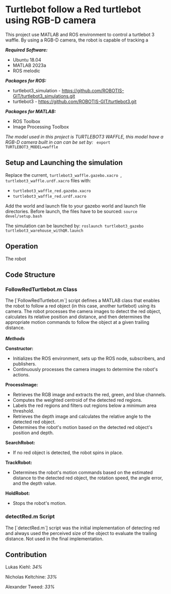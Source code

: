 # Turtlebot follow a Red turtlebot using RGB-D camera

This project use MATLAB and ROS environment to control a turtlebot 3 waffle. By using a RGB-D camera, the robot is capable of tracking a 

<b> <i>Required Software: </i></b>
- Ubuntu 18.04
- MATLAB 2023a
- ROS melodic

<b> <i>Packages for ROS: </i></b>
  - turtlebot3_simulation -  https://github.com/ROBOTIS-GIT/turtlebot3_simulations.git
  - turtlebot3 - https://github.com/ROBOTIS-GIT/turtlebot3.git

<b> <i>Packages for MATLAB: </i></b>
  - ROS Toolbox
  - Image Processing Toolbox

<i>The model used in this project is TURTLEBOT3 WAFFLE, this model have a RGB-D camera built in can can be set by: </i>
<code> export TURTLEBOT3_MODEL=waffle </code>

## Setup and Launching the simulation
Replace the current, <code>turtlebot3_waffle.gazebo.xacro </code>, <code>turtlebot3_waffle.urdf.xacro</code> files with:
- <code>turtlebot3_waffle_red.gazebo.xacro</code>
- <code>turtlebot3_waffle_red.urdf.xacro</code>

Add the world and launch file to your gazebo world and launch file directories.
Before launch, the files have to be sourced:
<code>source devel/setup.bash</code>

The simulation can be launched by:
<code>roslaunch turtlebot3_gazebo turtlebot3_warehouse_withQR.launch</code>
<h2><b> Operation </b></h2> 
The robot 


## Code Structure
<h3><b>FollowRedTurtlebot.m Class</b></h3>
The [`FollowRedTurtlebot.m`] script defines a MATLAB class that enables the robot to follow a red object (in this case, another turtlebot) using its camera. The robot processes the camera images to detect the red object, calculates its relative position and distance, and then determines the appropriate motion commands to follow the object at a given trailing distance.
<br>
<br>
<b><i>Methods</b></i>
<br>

<b>Constructor:</b>
- Initializes the ROS environment, sets up the ROS node, subscribers, and publishers.
- Continuously processes the camera images to determine the robot's actions.

<b>ProcessImage:</b>
- Retrieves the RGB image and extracts the red, green, and blue channels.
- Computes the weighted centroid of the detected red regions.
- Labels the red regions and filters out regions below a minimum area threshold.
- Retrieves the depth image and calculates the relative angle to the detected red object.
- Determines the robot's motion based on the detected red object's position and depth.

<b>SearchRobot:</b>
- If no red object is detected, the robot spins in place.

<b>TrackRobot:</b>
- Determines the robot's motion commands based on the estimated distance to the detected red object, the rotation speed, the angle error, and the depth value.

<b>HoldRobot:</b>
- Stops the robot's motion.

<h3><b>detectRed.m Script</b></h3>
The [`detectRed.m`] script was the initial implementation of detecting red and always used the perceived size of the object to evaluate the trailing distance. Not used in the final implementation.



## Contribution
Lukas Kiehl: *34%*

Nicholas Keltchine: *33%*

Alexander Tweed: *33%*
